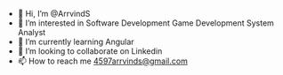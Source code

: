 - 👋 Hi, I’m @ArrvindS
- 👀 I’m interested in Software Development Game Development System Analyst 
- 🌱 I’m currently learning Angular 
- 💞️ I’m looking to collaborate on Linkedin
- 📫 How to reach me 4597arrvinds@gmail.com

<!---
ArrvindS/ArrvindS is a ✨ special ✨ repository because its `README.md` (this file) appears on your GitHub profile.
You can click the Preview link to take a look at your changes.
--->
